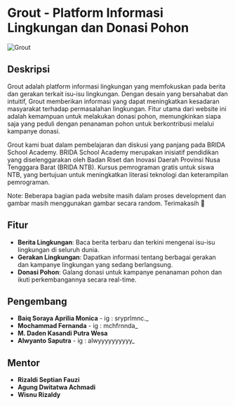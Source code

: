 # Grout - Platform Informasi Lingkungan dan Donasi Pohon

![Grout](https://github.com/Veloxium/grout/assets/111406150/1f17ec64-f606-48d4-9baf-6cf316c5e4f2)

## Deskripsi

Grout adalah platform informasi lingkungan yang memfokuskan pada berita dan gerakan terkait isu-isu lingkungan. Dengan desain yang bersahabat dan intuitif, Grout memberikan informasi yang dapat meningkatkan kesadaran masyarakat terhadap permasalahan lingkungan. Fitur utama dari website ini adalah kemampuan untuk melakukan donasi pohon, memungkinkan siapa saja yang peduli dengan penanaman pohon untuk berkontribusi melalui kampanye donasi.

Grout kami buat dalam pembelajaran dan diskusi yang panjang pada BRIDA School Academy. BRIDA School Academy merupakan inisiatif pendidikan yang diselenggarakan oleh Badan Riset dan Inovasi Daerah Provinsi Nusa Tengggara Barat (BRIDA NTB). Kursus pemrograman gratis untuk siswa NTB, yang bertujuan untuk meningkatkan literasi teknologi dan keterampilan pemrograman.

Note: Beberapa bagian pada website masih dalam proses development dan gambar masih menggunakan gambar secara random. Terimakasih 🥰 

## Fitur

- **Berita Lingkungan**: Baca berita terbaru dan terkini mengenai isu-isu lingkungan di seluruh dunia.
- **Gerakan Lingkungan**: Dapatkan informasi tentang berbagai gerakan dan kampanye lingkungan yang sedang berlangsung.
- **Donasi Pohon**: Galang donasi untuk kampanye penanaman pohon dan ikuti perkembangannya secara real-time.


## Pengembang

- **Baiq Soraya Aprilia Monica** - ig : sryprlmnc._
- **Mochammad Fernanda** - ig : mchfrnnda_
- **M. Daden Kasandi Putra Wesa**
- **Alwyanto Saputra** - ig : alwyyyyyyyyyy_


## Mentor
- **Rizaldi Septian Fauzi**
- **Agung Dwitatwa Achmadi**
- **Wisnu Rizaldy**
